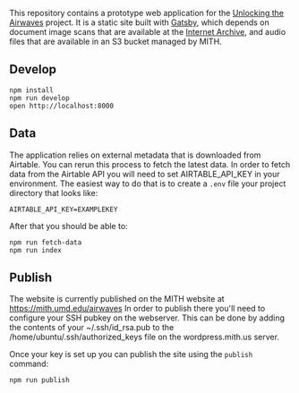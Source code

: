 This repository contains a prototype web application for the [Unlocking the
Airwaves] project. It is a static site built with [Gatsby], which depends on
document image scans that are available at the [Internet Archive], and audio files
that are available in an S3 bucket managed by MITH.

## Develop

    npm install
    npm run develop
    open http://localhost:8000

## Data

The application relies on external metadata that is downloaded from Airtable.
You can rerun this process to fetch the latest data. In order to fetch data from
the Airtable API you will need to set AIRTABLE_API_KEY in your environment. The
easiest way to do that is to create a `.env` file your project directory that
looks like:

    AIRTABLE_API_KEY=EXAMPLEKEY

After that you should be able to:

    npm run fetch-data
    npm run index

## Publish

The website is currently published on the MITH website at https://mith.umd.edu/airwaves In order to publish there you'll need to configure your SSH pubkey on the webserver. This can be done by adding the contents of your ~/.ssh/id_rsa.pub to the /home/ubuntu/.ssh/authorized_keys file on the wordpress.mith.us server.

Once your key is set up you can publish the site using the `publish` command:

    npm run publish

[Unlocking the Airwaves]: https://mith.umd.edu/research/unlocking-the-airwaves/
[NAEB]: https://en.wikipedia.org/wiki/National_Association_of_Educational_Broadcasters
[Gatsby]: https://www.gatsbyjs.org/
[Internet Archive]: https://archive.org/search.php?query=creator%3A%22National+Association+of+Educational+Broadcasters%22

